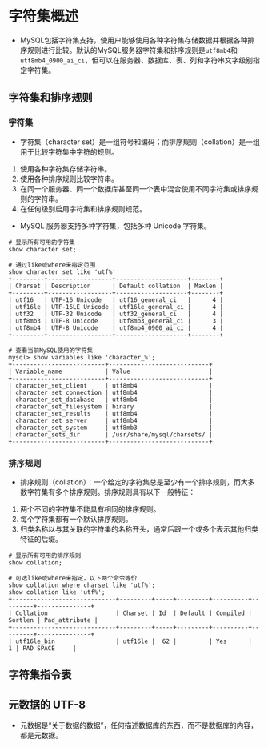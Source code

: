 # 字符集概述

- MySQL包括字符集支持，使用户能够使用各种字符集存储数据并根据各种排序规则进行比较。默认的MySQL服务器字符集和排序规则是`utf8mb4`和`utf8mb4_0900_ai_ci`，但可以在服务器、数据库、表、列和字符串文字级别指定字符集。

## 字符集和排序规则

### 字符集

- 字符集（character set）是一组符号和编码；而排序规则（collation）是一组用于比较字符集中字符的规则。

1. 使用各种字符集存储字符串。
2. 使用各种排序规则比较字符串。
3. 在同一个服务器、同一个数据库甚至同一个表中混合使用不同字符集或排序规则的字符串。
4. 在任何级别启用字符集和排序规则规范。

- MySQL 服务器支持多种字符集，包括多种 Unicode 字符集。

```shell
# 显示所有可用的字符集
show character set;

# 通过like或where来指定范围
show character set like 'utf%'
+---------+------------------+--------------------+--------+
| Charset | Description      | Default collation  | Maxlen |
+---------+------------------+--------------------+--------+
| utf16   | UTF-16 Unicode   | utf16_general_ci   |      4 |
| utf16le | UTF-16LE Unicode | utf16le_general_ci |      4 |
| utf32   | UTF-32 Unicode   | utf32_general_ci   |      4 |
| utf8mb3 | UTF-8 Unicode    | utf8mb3_general_ci |      3 |
| utf8mb4 | UTF-8 Unicode    | utf8mb4_0900_ai_ci |      4 |
+---------+------------------+--------------------+--------+
```

```shell
# 查看当前MySQL使用的字符集
mysql> show variables like 'character_%';
+--------------------------+----------------------------+
| Variable_name            | Value                      |
+--------------------------+----------------------------+
| character_set_client     | utf8mb4                    |
| character_set_connection | utf8mb4                    |
| character_set_database   | utf8mb4                    |
| character_set_filesystem | binary                     |
| character_set_results    | utf8mb4                    |
| character_set_server     | utf8mb4                    |
| character_set_system     | utf8mb3                    |
| character_sets_dir       | /usr/share/mysql/charsets/ |
+--------------------------+----------------------------+
```

### 排序规则

- 排序规则（collation）：一个给定的字符集总是至少有一个排序规则，而大多数字符集有多个排序规则。排序规则具有以下一般特征：

1. 两个不同的字符集不能具有相同的排序规则。
2. 每个字符集都有一个默认排序规则。
3. 归类名称以与其关联的字符集的名称开头，通常后跟一个或多个表示其他归类特征的后缀。

```shell
# 显示所有可用的排序规则
show collation;

# 可选like或where来指定，以下两个命令等价
show collation where charset like 'utf%';
show collation like 'utf%';
+-----------------------------+---------+-----+---------+----------+---------+---------------+
| Collation                   | Charset | Id  | Default | Compiled | Sortlen | Pad_attribute |
+-----------------------------+---------+-----+---------+----------+---------+---------------+
| utf16le_bin                 | utf16le |  62 |         | Yes      |       1 | PAD SPACE     |
```

## 字符集指令表

## 元数据的 UTF-8

- 元数据是“关于数据的数据”，任何描述数据库的东西，而不是数据库的内容，都是元数据。